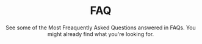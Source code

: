 ---
id: faq
title: FAQ
subtitle: See some of the Most Freaquently Asked Questions answered in FAQs. You might already find what you're looking for.
---